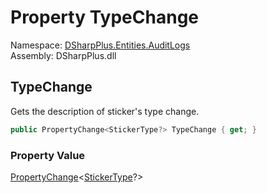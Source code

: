 # Property TypeChange

Namespace: [DSharpPlus.Entities.AuditLogs](DSharpPlus.Entities.AuditLogs.md)  
Assembly: DSharpPlus.dll

## <a id="DSharpPlus_Entities_AuditLogs_DiscordAuditLogStickerEntry_TypeChange"></a>TypeChange

Gets the description of sticker's type change.

```csharp
public PropertyChange<StickerType?> TypeChange { get; }
```

### Property Value

[PropertyChange](DSharpPlus.Entities.AuditLogs.PropertyChange\-1.md)<[StickerType](DSharpPlus.Entities.StickerType.md)?\>

